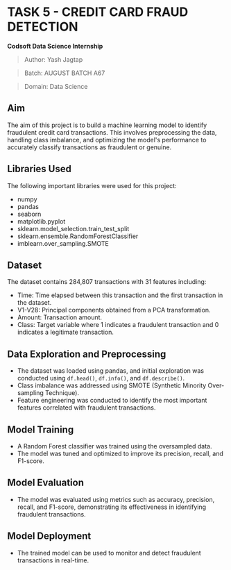 # TASK 5 - CREDIT CARD FRAUD DETECTION
**Codsoft Data Science Internship**

> Author: Yash Jagtap

> Batch: AUGUST BATCH A67

> Domain: Data Science

## Aim
The aim of this project is to build a machine learning model to identify fraudulent credit card transactions. This involves preprocessing the data, handling class imbalance, and optimizing the model's performance to accurately classify transactions as fraudulent or genuine.

## Libraries Used
The following important libraries were used for this project:
- numpy
- pandas
- seaborn
- matplotlib.pyplot
- sklearn.model_selection.train_test_split
- sklearn.ensemble.RandomForestClassifier
- imblearn.over_sampling.SMOTE

## Dataset
The dataset contains 284,807 transactions with 31 features including:
- Time: Time elapsed between this transaction and the first transaction in the dataset.
- V1-V28: Principal components obtained from a PCA transformation.
- Amount: Transaction amount.
- Class: Target variable where 1 indicates a fraudulent transaction and 0 indicates a legitimate transaction.

## Data Exploration and Preprocessing
- The dataset was loaded using pandas, and initial exploration was conducted using `df.head()`, `df.info()`, and `df.describe()`.
- Class imbalance was addressed using SMOTE (Synthetic Minority Over-sampling Technique).
- Feature engineering was conducted to identify the most important features correlated with fraudulent transactions.

## Model Training
- A Random Forest classifier was trained using the oversampled data.
- The model was tuned and optimized to improve its precision, recall, and F1-score.

## Model Evaluation
- The model was evaluated using metrics such as accuracy, precision, recall, and F1-score, demonstrating its effectiveness in identifying fraudulent transactions.

## Model Deployment
- The trained model can be used to monitor and detect fraudulent transactions in real-time.
